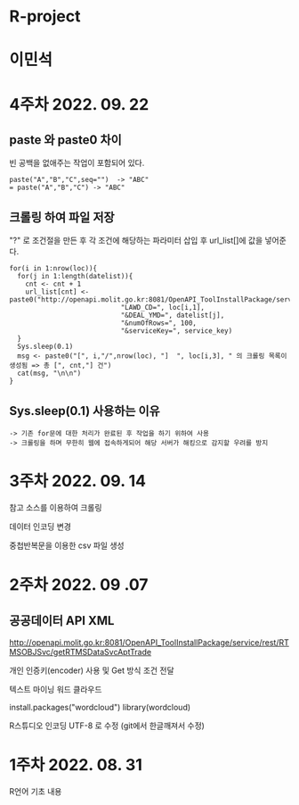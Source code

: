 # R-project

# 이민석

# 4주차 2022. 09. 22

## paste 와 paste0 차이   
빈 공백을 없애주는 작업이 포함되어 있다.
````
paste("A","B","C",seq="")  -> "ABC" 
= paste("A","B","C") -> "ABC"

````


## 크롤링 하여 파일 저장

"?" 로 조건절을 만든 후 각 조건에 해당하는 파라미터 삽입 후 url_list[]에 값을 넣어준다.
````
for(i in 1:nrow(loc)){
  for(j in 1:length(datelist)){ 
    cnt <- cnt + 1 
    url_list[cnt] <- paste0("http://openapi.molit.go.kr:8081/OpenAPI_ToolInstallPackage/service/rest/RTMSOBJSvc/getRTMSDataSvcAptTrade?",
                            "LAWD_CD=", loc[i,1],
                            "&DEAL_YMD=", datelist[j],
                            "&numOfRows=", 100,
                            "&serviceKey=", service_key) 
  } 
  Sys.sleep(0.1) 
  msg <- paste0("[", i,"/",nrow(loc), "]  ", loc[i,3], " 의 크롤링 목록이 생성됨 => 총 [", cnt,"] 건")
  cat(msg, "\n\n") 
}
````

## Sys.sleep(0.1) 사용하는 이유
````
-> 기존 for문에 대한 처리가 완료된 후 작업을 하기 위하여 사용   
-> 크롤링을 하며 무한히 웹에 접속하게되어 해당 서버가 해킹으로 감지할 우려를 방지
````
# 3주차 2022. 09. 14

참고 소스를 이용하여 크롤링

데이터 인코딩 변경

중첩반복문을 이용한 csv 파일 생성

# 2주차 2022. 09 .07

## 공공데이터 API XML
http://openapi.molit.go.kr:8081/OpenAPI_ToolInstallPackage/service/rest/RTMSOBJSvc/getRTMSDataSvcAptTrade

개인 인증키(encoder) 사용 및 Get 방식 조건 전달

텍스트 마이닝 워드 클라우드

install.packages("wordcloud")
library(wordcloud)

R스튜디오 인코딩 UTF-8 로 수정 (git에서 한글깨져서 수정)

# 1주차 2022. 08. 31

R언어 기초 내용







